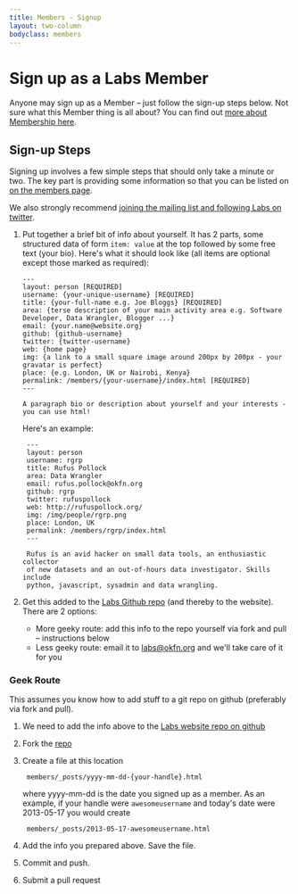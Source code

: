 ```yaml
---
title: Members - Signup
layout: two-column
bodyclass: members
---
```


# Sign up as a Labs Member

Anyone may sign up as a Member &ndash; just follow the sign-up steps below.
Not sure what this Member thing is all about? You can find out [more about
Membership here][members].

[members]: /members/

## Sign-up Steps

Signing up involves a few simple steps that should only take a minute or
two. The key part is providing some information so that you can be listed
on [on the members page][members].

We also strongly recommend [joining the mailing list and following Labs on twitter](/contact/).

1. Put together a brief bit of info about yourself. It has 2 parts, some
   structured data of form `item: value` at the top followed by some free text
   (your bio). Here's what it should look like (all items are optional except
   those marked as required):

       ---
       layout: person [REQUIRED]
       username: {your-unique-username} [REQUIRED]
       title: {your-full-name e.g. Joe Bloggs} [REQUIRED]
       area: {terse description of your main activity area e.g. Software Developer, Data Wrangler, Blogger ...}
       email: {your.name@website.org}
       github: {github-username}
       twitter: {twitter-username}
       web: {home page}
       img: {a link to a small square image around 200px by 200px - your gravatar is perfect}
       place: {e.g. London, UK or Nairobi, Kenya}
       permalink: /members/{your-username}/index.html [REQUIRED]
       ---

       A paragraph bio or description about yourself and your interests -
       you can use html!

   Here's an example:

        ---
        layout: person
        username: rgrp
        title: Rufus Pollock
        area: Data Wrangler
        email: rufus.pollock@okfn.org
        github: rgrp
        twitter: rufuspollock
        web: http://rufuspollock.org/
        img: /img/people/rgrp.png
        place: London, UK
        permalink: /members/rgrp/index.html
        ---

        Rufus is an avid hacker on small data tools, an enthusiastic collector
        of new datasets and an out-of-hours data investigator. Skills include
        python, javascript, sysadmin and data wrangling.

2. Get this added to the [Labs Github repo][repo] (and thereby to the website).
   There are 2 options:

    * More geeky route: add this info to the repo yourself via fork and pull
      &ndash; instructions below
    * Less geeky route: email it to labs@okfn.org and we'll take care of it for
      you

### Geek Route

This assumes you know how to add stuff to a git repo on github (preferably via fork and pull).

1. We need to add the info above to the [Labs website repo on github][repo]

2. Fork the [repo][]

3. Create a file at this location

        members/_posts/yyyy-mm-dd-{your-handle}.html

   where yyyy-mm-dd is the date you signed up as a member. As an example, if
   your handle were `awesomeusername` and today's date were 2013-05-17 you
   would create

        members/_posts/2013-05-17-awesomeusername.html

4. Add the info you prepared above. Save the file.

5. Commit and push.

6. Submit a pull request

[repo]: https://github.com/okfn/okfn.github.com/

